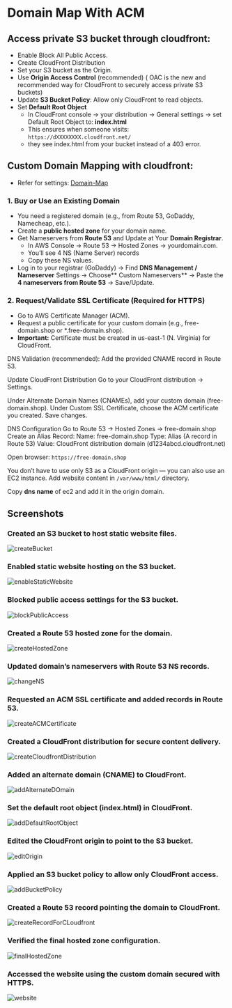 # Domain Map With ACM

## Access private S3 bucket through cloudfront:
 - Enable Block All Public Access.
 - Create CloudFront Distribution
 - Set your S3 bucket as the Origin.
 - Use **Origin Access Control** (recommended)
  ( OAC is the new and recommended way for CloudFront to securely access private S3 buckets)
 - Update **S3 Bucket Policy**: Allow only CloudFront to read objects.
 - Set **Default Root Object**
      - In CloudFront console → your distribution → General settings → set Default Root Object to: **index.html**
      - This ensures when someone visits: `https://dXXXXXXXX.cloudfront.net/`
      - they see index.html from your bucket instead of a 403 error.


## Custom Domain Mapping with cloudfront:
  - Refer for settings: [Domain-Map](https://www.youtube.com/watch?v=99H96S-Neq0)
### 1. Buy or Use an Existing Domain
  - You need a registered domain (e.g., from Route 53, GoDaddy, Namecheap, etc.).
  - Create a **public hosted zone** for your domain name.
  - Get Nameservers from **Route 53** and Update at Your **Domain Registrar**.
      - In AWS Console → Route 53 → Hosted Zones → yourdomain.com.
      - You’ll see 4 NS (Name Server) records
      - Copy these NS values.
  - Log in to your registrar (GoDaddy) → Find **DNS Management / Nameserver** Settings → Choose** Custom Nameservers** → Paste the **4 nameservers from Route 53** → Save/Update.

### 2. Request/Validate SSL Certificate (Required for HTTPS)
 - Go to AWS Certificate Manager (ACM).
 - Request a public certificate for your custom domain (e.g., free-domain.shop or *.free-domain.shop).
 - **Important:** Certificate must be created in us-east-1 (N. Virginia) for CloudFront.

DNS Validation (recommended): Add the provided CNAME record in Route 53.

Update CloudFront Distribution
Go to your CloudFront distribution → Settings.

Under Alternate Domain Names (CNAMEs), add your custom domain (free-domain.shop).
Under Custom SSL Certificate, choose the ACM certificate you created.
Save changes.

DNS Configuration 
Go to Route 53 → Hosted Zones → free-domain.shop
Create an Alias Record:
Name: free-domain.shop
Type: Alias (A record in Route 53)
Value: CloudFront distribution domain (d1234abcd.cloudfront.net)

Open browser: `https://free-domain.shop`

You don’t have to use only S3 as a CloudFront origin — you can also use an EC2 instance.
Add website content in `/var/www/html/` directory.

Copy **dns name** of ec2 and add it in the origin domain.

## Screenshots

### Created an S3 bucket to host static website files.
![createBucket](https://github.com/Vaishnavi-M-Patil/Domain-Map-With-ACM/blob/main/ACM/1-createBucket.png)

### Enabled static website hosting on the S3 bucket.
![enableStaticWebsite](https://github.com/Vaishnavi-M-Patil/Domain-Map-With-ACM/blob/main/ACM/2-enableStaticWebsite.png)

### Blocked public access settings for the S3 bucket.
![blockPublicAccess](https://github.com/Vaishnavi-M-Patil/Domain-Map-With-ACM/blob/main/ACM/3-blockPublicAccess.png)

### Created a Route 53 hosted zone for the domain.
![createHostedZone](https://github.com/Vaishnavi-M-Patil/Domain-Map-With-ACM/blob/main/ACM/4-createHostedZone.png)

### Updated domain’s nameservers with Route 53 NS records.
![changeNS](https://github.com/Vaishnavi-M-Patil/Domain-Map-With-ACM/blob/main/ACM/5-changeNS.png)

### Requested an ACM SSL certificate and added records in Route 53.
![createACMCertificate](https://github.com/Vaishnavi-M-Patil/Domain-Map-With-ACM/blob/main/ACM/6-createACMCertificateAndAddRecordInHostedZone.png)

### Created a CloudFront distribution for secure content delivery.
![createCloudfrontDistribution](https://github.com/Vaishnavi-M-Patil/Domain-Map-With-ACM/blob/main/ACM/7-createCloudfrontDistribution.png)

### Added an alternate domain (CNAME) to CloudFront.
![addAlternateDOmain](https://github.com/Vaishnavi-M-Patil/Domain-Map-With-ACM/blob/main/ACM/8-addAlternateDOmain.png)

### Set the default root object (index.html) in CloudFront.
![addDefaultRootObject](https://github.com/Vaishnavi-M-Patil/Domain-Map-With-ACM/blob/main/ACM/9-addDefaultRootObject.png)

### Edited the CloudFront origin to point to the S3 bucket.
![editOrigin](https://github.com/Vaishnavi-M-Patil/Domain-Map-With-ACM/blob/main/ACM/10-editOrigin.png)

### Applied an S3 bucket policy to allow only CloudFront access.
![addBucketPolicy](https://github.com/Vaishnavi-M-Patil/Domain-Map-With-ACM/blob/main/ACM/11-addBucketPolicy.png)

### Created a Route 53 record pointing the domain to CloudFront.
![createRecordForCLoudfront](https://github.com/Vaishnavi-M-Patil/Domain-Map-With-ACM/blob/main/ACM/12-createRecordForCLoudfront.png)

### Verified the final hosted zone configuration.
![finalHostedZone](https://github.com/Vaishnavi-M-Patil/Domain-Map-With-ACM/blob/main/ACM/13-finalHostedZone.png)

### Accessed the website using the custom domain secured with HTTPS.
![website](https://github.com/Vaishnavi-M-Patil/Domain-Map-With-ACM/blob/main/ACM/14-website.png)
